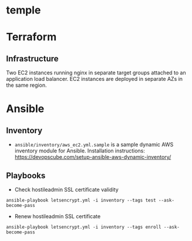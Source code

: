 # temple

# Terraform

## Infrastructure

Two EC2 instances running nginx in separate target groups attached to an application load balancer. EC2 instances are deployed in separate AZs in the same region.

# Ansible

## Inventory

* `ansible/inventory/aws_ec2.yml.sample` is a sample dynamic AWS inventory module for Ansible. Installation instructions: https://devopscube.com/setup-ansible-aws-dynamic-inventory/

## Playbooks

* Check hostileadmin SSL certificate validity

```
ansible-playbook letsencrypt.yml -i inventory --tags test --ask-become-pass
```

* Renew hostileadmin SSL certificate

```
ansible-playbook letsencrypt.yml -i inventory --tags enroll --ask-become-pass
```
